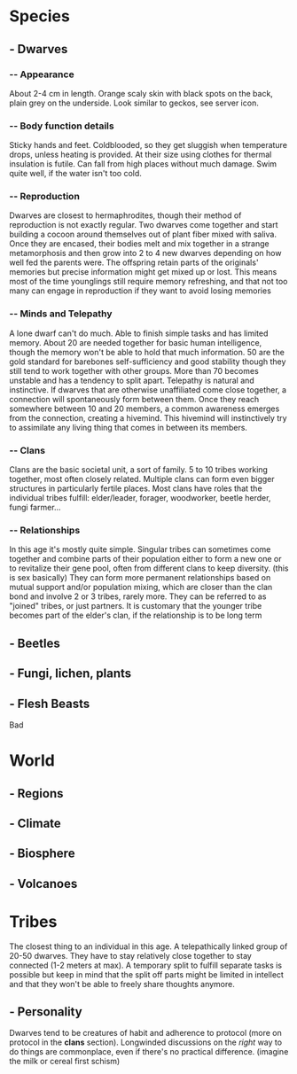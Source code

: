 # Species
## \- Dwarves
### -- Appearance
About 2-4 cm in length. Orange scaly skin with black spots on the back, plain grey on the underside. Look similar to geckos, see server icon. 
### -- Body function details
Sticky hands and feet. Coldblooded, so they get sluggish when temperature drops, unless heating is provided. At their size using clothes for thermal insulation is futile. Can fall from high places without much damage. Swim quite well, if the water isn't too cold.
### -- Reproduction
Dwarves are closest to hermaphrodites, though their method of reproduction is not exactly regular. Two dwarves come together and start building a cocoon around themselves out of plant fiber mixed with saliva. Once they are encased, their bodies melt and mix together in a strange metamorphosis and then grow into 2 to 4 new dwarves depending on how well fed the parents were. 
The offspring retain parts of the originals' memories but precise information might get mixed up or lost. This means most of the time younglings still require memory refreshing, and that not too many can engage in reproduction if they want to avoid losing memories
### -- Minds and Telepathy
A lone dwarf can't do much. Able to finish simple tasks and has limited memory. About 20 are needed together for basic human intelligence, though the memory won't be able to hold that much information. 50 are the gold standard for barebones self-sufficiency and good stability though they still tend to work together with other groups. More than 70 becomes unstable and has a tendency to split apart.
Telepathy is natural and instinctive. If dwarves that are otherwise unaffiliated come close together, a connection will spontaneously form between them. Once they reach somewhere between 10 and 20 members, a common awareness emerges from the connection, creating a hivemind. This hivemind will instinctively try to assimilate any living thing that comes in between its members.
### -- Clans
Clans are the basic societal unit, a sort of family. 5 to 10 tribes working together, most often closely related. Multiple clans can form even bigger structures in particularly fertile places. Most clans have roles that the individual tribes fulfill: elder/leader, forager, woodworker, beetle herder, fungi farmer...
### -- Relationships
In this age it's mostly quite simple. Singular tribes can sometimes come together and combine parts of their population either to form a new one or to revitalize their gene pool, often from different clans to keep diversity. (this is sex basically)
They can form more permanent relationships based on mutual support and/or population mixing, which are closer than the clan bond and involve 2 or 3 tribes, rarely more. They can be referred to as "joined" tribes, or just partners. It is customary that the younger tribe becomes part of the elder's clan, if the relationship is to be long term

## \- Beetles

## \- Fungi, lichen, plants

## \- Flesh Beasts
Bad


# World
## \- Regions

## \- Climate

## \- Biosphere

## \- Volcanoes


# Tribes
The closest thing to an individual in this age. A telepathically linked group of 20-50 dwarves. They have to stay relatively close together to stay connected (1-2 meters at max). A temporary split to fulfill separate tasks is possible but keep in mind that the split off parts might be limited in intellect and that they won't be able to freely share thoughts anymore.

## \- Personality
Dwarves tend to be creatures of habit and adherence to protocol (more on protocol in the **clans** section). Longwinded discussions on the *right* way to do things are commonplace, even if there's no practical difference. (imagine the milk or cereal first schism)
